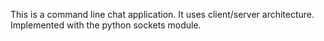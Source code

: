 This is a command line chat application. It uses client/server architecture. Implemented with the python sockets module.
